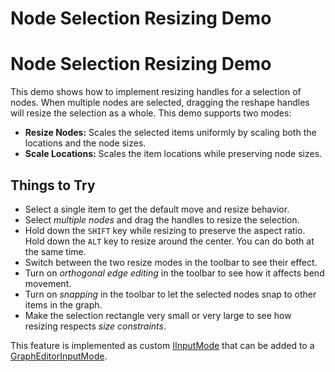 <!--
 //////////////////////////////////////////////////////////////////////////////
 // @license
 // This file is part of yFiles for HTML 2.6.0.4.
 // Use is subject to license terms.
 //
 // Copyright (c) 2000-2024 by yWorks GmbH, Vor dem Kreuzberg 28,
 // 72070 Tuebingen, Germany. All rights reserved.
 //
 //////////////////////////////////////////////////////////////////////////////
-->
# Node Selection Resizing Demo

# Node Selection Resizing Demo

This demo shows how to implement resizing handles for a selection of nodes. When multiple nodes are selected, dragging the reshape handles will resize the selection as a whole. This demo supports two modes:

- **Resize Nodes:** Scales the selected items uniformly by scaling both the locations and the node sizes.
- **Scale Locations:** Scales the item locations while preserving node sizes.

## Things to Try

- Select a single item to get the default move and resize behavior.
- Select _multiple nodes_ and drag the handles to resize the selection.
- Hold down the `SHIFT` key while resizing to preserve the aspect ratio. Hold down the `ALT` key to resize around the center. You can do both at the same time.
- Switch between the two resize modes in the toolbar to see their effect.
- Turn on _orthogonal edge editing_ in the toolbar to see how it affects bend movement.
- Turn on _snapping_ in the toolbar to let the selected nodes snap to other items in the graph.
- Make the selection rectangle very small or very large to see how resizing respects _size constraints_.

This feature is implemented as custom [IInputMode](https://docs.yworks.com/yfileshtml/#/api/IInputMode) that can be added to a [GraphEditorInputMode](https://docs.yworks.com/yfileshtml/#/api/GraphEditorInputMode).
